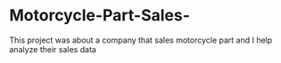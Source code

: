 # Motorcycle-Part-Sales-
This project was about a company that sales motorcycle part and I help analyze their sales data 
